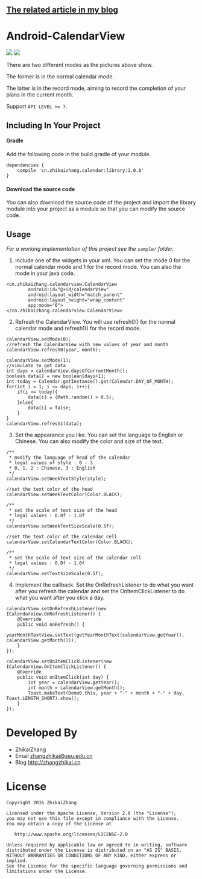 [The related article in my blog](http://zhikaizhang.cn/2016/05/21/android%E8%87%AA%E5%AE%9A%E4%B9%89%E6%8E%A7%E4%BB%B6%E4%B9%8B%E6%97%A5%E5%8E%86%E6%8E%A7%E4%BB%B6%E7%9A%84%E5%AE%9E%E7%8E%B0/)
-------------------------------------------------------

Android-CalendarView
====================
![](https://github.com/laserwave/Android-CalendarView/blob/master/display/1.gif)
![](https://github.com/laserwave/Android-CalendarView/blob/master/display/2.gif)

There are two different modes as the pictures above show. 

The former is in the normal calendar mode. 

The latter is in the record mode, aiming to record the completion of your plans in the current month. 

Support `API LEVEL >= 7`.

Including In Your Project
-------------------------

#### Gradle
Add the following code in the build.gradle of your module.
``` 
dependencies {
    compile 'cn.zhikaizhang.calendar:library:1.0.0'
}
```
#### Download the source code
You can also download the source code of the project and import the library module into your project as a module so that you can modify the source code.

Usage
-----
*For a working implementation of this project see the `sample/` folder.*

1. Include one of the widgets in your xml. You can set the mode 0 for the normal calendar mode and 1 for the record mode. You can also the mode in your java code.

``` 
<cn.zhikaizhang.calendarview.CalendarView
        android:id="@+id/calendarView"
        android:layout_width="match_parent"
        android:layout_height="wrap_content"
        app:mode="0">
</cn.zhikaizhang.calendarview.CalendarView>
```

2. Refresh the CalendarView. You will use refresh0() for the normal calendar mode and refresh1() for the record mode.

``` 
calendarView.setMode(0);
//refresh the CalendarView with new values of year and month
calendarView.refresh0(year, month);

calendarView.setMode(1);
//simulate to get data
int days = calendarView.daysOfCurrentMonth();
boolean data[] = new boolean[days+1];
int today = Calendar.getInstance().get(Calendar.DAY_OF_MONTH);
for(int i = 1; i <= days; i++){
	if(i <= today){
		data[i] = (Math.random() > 0.5);
	}else{
		data[i] = false;
	}
}
calendarView.refresh1(data);
```

3. Set the appearance you like. You can set the language to English or Chinese. You can also modify the color and size of the text.

``` 
/**
 * modify the language of head of the calendar
 * legal values of style : 0 - 3
 * 0, 1, 2 : Chinese, 3 : English
 */
calendarView.setWeekTextStyle(style);

//set the text color of the head
calendarView.setWeekTextColor(Color.BLACK);

/**
 * set the scale of text size of the head
 * legal values : 0.0f - 1.0f
 */
calendarView.setWeekTextSizeScale(0.5f);

//set the text color of the calendar cell
calendarView.setCalendarTextColor(Color.BLACK);

/**
 * set the scale of text size of the calendar cell
 * legal values : 0.0f - 1.0f
 */
calendarView.setTextSizeScale(0.5f);
```

4. Implement the callback. Set the OnRefreshListener to do what you want after you refresh the calendar and set the OnItemClickListener to do what you want after you click a day.

``` 
calendarView.setOnRefreshListener(new ICalendarView.OnRefreshListener() {
	@Override
	public void onRefresh() {
		yearMonthTextView.setText(getYearMonthText(calendarView.getYear(), calendarView.getMonth()));
	}
});

calendarView.setOnItemClickListener(new ICalendarView.OnItemClickListener() {
	@Override
	public void onItemClick(int day) {
		int year = calendarView.getYear();
		int month = calendarView.getMonth();
		Toast.makeText(Demo0.this, year + "-" + month + "-" + day, Toast.LENGTH_SHORT).show();
	}
});
```

Developed By
============

 * ZhikaiZhang 
 * Email <zhangzhikai@seu.edu.cn>
 * Blog <http://zhangzhikai.cn>

License
=======

    Copyright 2016 ZhikaiZhang 

    Licensed under the Apache License, Version 2.0 (the "License");
    you may not use this file except in compliance with the License.
    You may obtain a copy of the License at

       http://www.apache.org/licenses/LICENSE-2.0

    Unless required by applicable law or agreed to in writing, software
    distributed under the License is distributed on an "AS IS" BASIS,
    WITHOUT WARRANTIES OR CONDITIONS OF ANY KIND, either express or implied.
    See the License for the specific language governing permissions and
    limitations under the License.

